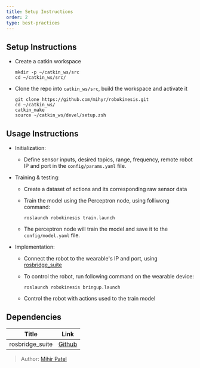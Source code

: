 ```yaml
---
title: Setup Instructions
order: 2
type: best-practices
---
```


## Setup Instructions

- Create a catkin workspace

    ```
    mkdir -p ~/catkin_ws/src
    cd ~/catkin_ws/src/
    ```

- Clone the repo into `catkin_ws/src`, build the workspace and activate it

    ```
    git clone https://github.com/mihyr/robokinesis.git
    cd ~/catkin_ws/
    catkin_make
    source ~/catkin_ws/devel/setup.zsh
    ```

## Usage Instructions

- Initialization:  
  - Define sensor inputs, desired topics, range, frequency, remote robot IP and port in the `config/params.yaml` file.

- Training & testing:
  - Create a dataset of actions and its corresponding raw sensor data  
  - Train the model using the Perceptron node, using folliwong command:

    ```
    roslaunch robokinesis train.launch
    ```
    
  - The perceptron node will train the model and save it to the `config/model.yaml` file.

- Implementation:
  - Connect the robot to the wearable's IP and port, using [rosbridge_suite](https://github.com/RobotWebTools/rosbridge_suite)
  - To control the robot, run following command on the wearable device:

    ```
    roslaunch robokinesis bringup.launch
    ```
  - Control the robot with actions used to the train model

## Dependencies

<TableWrap>

Title | Link
------------ | -------------
rosbridge_suite | [Github](https://github.com/RobotWebTools/rosbridge_suite)

</TableWrap>

> Author: [Mihir Patel](https://github.com/mihyr)